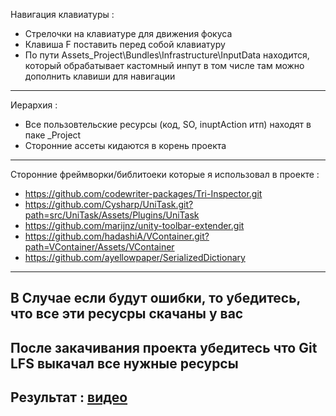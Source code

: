Навигация клавиатуры :
 - Стрелочки на клавиатуре для движения фокуса
 - Клавиша F поставить перед собой клавиатуру
 - По пути Assets\_Project\Bundles\Infrastructure\InputData находится, который обрабатывает кастомный инпут в том числе там можно дополнить клавиши для навигации
 -------------------------------------------------------------------------------------
Иерархия :
 - Все пользовтельские ресурсы (код, SO, inuptAction итп) находят в паке _Project
 - Сторонние ассеты кидаются в корень проекта
-------------------------------------------------------------------------------------
Сторонние фреймворки/библитоеки которые я использовал в проекте :
 - https://github.com/codewriter-packages/Tri-Inspector.git
 - https://github.com/Cysharp/UniTask.git?path=src/UniTask/Assets/Plugins/UniTask
 - https://github.com/marijnz/unity-toolbar-extender.git
 - https://github.com/hadashiA/VContainer.git?path=VContainer/Assets/VContainer
 - https://github.com/ayellowpaper/SerializedDictionary
 -------------------------------------------------------------------------------------
 В Случае если будут ошибки, то убедитесь, что все эти ресусры скачаны у вас
-------------------------------------------------------------------------------------
После закачивания проекта убедитесь что Git LFS выкачал все нужные ресурсы
-------------------------------------------------------------------------------------
Результат : [видео](https://drive.google.com/file/d/1uDjTDCzkz0fCLz0tFVMMfpyE3VpBvqXs/view?usp=sharing)
-------------------------------------------------------------------------------------

